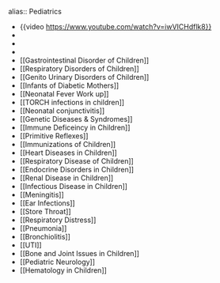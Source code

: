 alias:: Pediatrics

- {{video https://www.youtube.com/watch?v=iwVICHdflk8}}
-
-
-
- [[Gastrointestinal Disorder of Children]]
- [[Respiratory Disorders of Children]]
- [[Genito Urinary Disorders of Children]]
- [[Infants of Diabetic Mothers]]
- [[Neonatal Fever Work up]]
- [[TORCH infections in children]]
- [[Neonatal conjunctivitis]]
- [[Genetic Diseases & Syndromes]]
- [[Immune Deficeincy in Children]]
- [[Primitive Reflexes]]
- [[Immunizations of Children]]
- [[Heart Diseases in Children]]
- [[Respiratory Disease of Children]]
- [[Endocrine Disorders in Children]]
- [[Renal Disease in Children]]
- [[Infectious Disease in Children]]
- [[Meningitis]]
- [[Ear Infections]]
- [[Store Throat]]
- [[Respiratory Distress]]
- [[Pneumonia]]
- [[Bronchiolitis]]
- [[UTI]]
- [[Bone and Joint Issues in Children]]
- [[Pediatric Neurology]]
- [[Hematology in Children]]